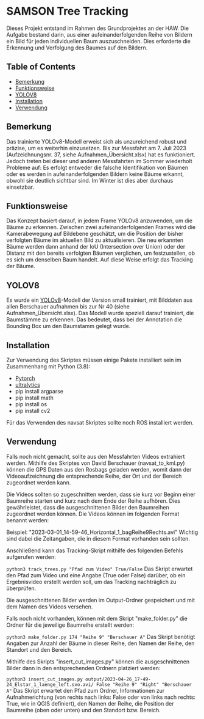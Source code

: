 # SAMSON Tree Tracking

Dieses Projekt entstand im Rahmen des Grundprojektes an der HAW. 
Die Aufgabe bestand darin, aus einer aufeinanderfolgenden Reihe von Bildern ein Bild für jeden individuellen Baum auszuschneiden. Dies erforderte die Erkennung und Verfolgung des Baumes auf den Bildern.

## Table of Contents

- [Bemerkung](#Bemerkung)
- [Funktionsweise](#Funktionsweise)
- [YOLOV8](#YOLOV8)
- [Installation](#Installation)
- [Verwendung](#Verwendung)




## Bemerkung

Das trainierte YOLOv8-Modell erweist sich als unzureichend robust und präzise, um es weiterhin einzusetzen. 
Bis zur Messfahrt am 7. Juli 2023 (Aufzeichnungsnr. 37, siehe Aufnahmen_Übersicht.xlsx) hat es funktioniert. Jedoch treten bei dieser und anderen Messfahrten im Sommer wiederholt Probleme auf: Es erfolgt entweder die falsche Identifikation von Bäumen oder es werden in aufeinanderfolgenden Bildern keine Bäume erkannt, obwohl sie deutlich sichtbar sind.
Im Winter ist dies aber durchaus einsetzbar.

## Funktionsweise
Das Konzept basiert darauf, in jedem Frame YOLOv8 anzuwenden, um die Bäume zu erkennen. Zwischen zwei aufeinanderfolgenden Frames wird die Kamerabewegung auf Bildebene geschätzt, um die Position der bisher verfolgten Bäume im aktuellen Bild zu aktualisieren. Die neu erkannten Bäume werden dann anhand der IoU (Intersection over Union) oder der Distanz mit den bereits verfolgten Bäumen verglichen, um festzustellen, ob es sich um denselben Baum handelt. Auf diese Weise erfolgt das Tracking der Bäume.
## YOLOV8
Es wurde ein [YOLOv8](https://github.com/ultralytics/ultralytics)-Modell der Version small trainiert, mit Bilddaten aus allen Berschauer aufnahmen bis zur Nr 40 (siehe Aufnahmen_Übersicht.xlsx). Das Modell wurde speziell darauf trainiert, die Baumstämme zu erkennen. Das bedeutet, dass bei der Annotation die Bounding Box um den Baumstamm gelegt wurde.

## Installation
Zur Verwendung des Skriptes müssen einige Pakete installiert sein im Zusammenhang mit Python (3.8):
- [Pytorch](https://pytorch.org/get-started/locally/)
- [ultralytics](https://github.com/ultralytics/ultralytics)
- pip install argparse
- pip install math
- pip install os
- pip install cv2

Für das Verwenden des navsat Skriptes sollte noch ROS installiert werden.


## Verwendung
Falls noch nicht gemacht, sollte aus den Messfahrten Videos extrahiert werden. Mithilfe des Skriptes von David Berschauer (navsat_to_kml.py) können die GPS Daten aus den Rosbags geladen werden, womit dann der Videoaufzeichnung die entsprechende Reihe, der Ort und der Bereich zugeordnet werden kann.


Die Videos sollten so zugeschnitten werden, dass sie kurz vor Beginn einer Baumreihe starten und kurz nach dem Ende der Reihe aufhören. Dies gewährleistet, dass die ausgeschnittenen Bilder den Baumreihen zugeordnet werden können. Die Videos können im folgenden Format benannt werden:

Beispiel: "2023-03-01_14-59-46_Horizontal_1_bagReihe9Rechts.avi"
Wichtig sind dabei die Zeitangaben, die in diesem Format vorhanden sein sollten.

Anschließend kann das Tracking-Skript mithilfe des folgenden Befehls aufgerufen werden:


`python3 track_trees.py "Pfad zum Video" True/False`
Das Skript erwartet den Pfad zum Video und eine Angabe (True oder False) darüber, ob ein Ergebnisvideo erstellt werden soll, um das Tracking nachträglich zu überprüfen.

Die ausgeschnittenen Bilder werden im Output-Ordner gespeichert und mit dem Namen des Videos versehen.

Falls noch nicht vorhanden, können mit dem Skript "make_folder.py" die Ordner für die jeweilige Baumreihe erstellt werden:

`python3 make_folder.py 174 "Reihe 9" "Berschauer A"`
Das Skript benötigt Angaben zur Anzahl der Bäume in dieser Reihe, den Namen der Reihe, den Standort und den Bereich.

Mithilfe des Skripts "insert_cut_images.py" können die ausgeschnittenen Bilder dann in den entsprechenden Ordnern platziert werden:

`python3 insert_cut_images.py output/2023-04-26_17-49-24_Elstar_1_laenge_left.svo.avi/ False "Reihe 9" "Right" "Berschauer A"`
Das Skript erwartet den Pfad zum Ordner, Informationen zur Aufnahmerichtung (von rechts nach links: False oder von links nach rechts: True, wie in QGIS definiert), den Namen der Reihe, die Position der Baumreihe (oben oder unten) und den Standort bzw. Bereich.
